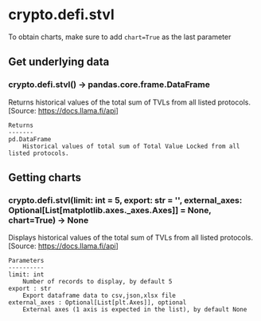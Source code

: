 # crypto.defi.stvl

To obtain charts, make sure to add `chart=True` as the last parameter

## Get underlying data 
### crypto.defi.stvl() -> pandas.core.frame.DataFrame

Returns historical values of the total sum of TVLs from all listed protocols.
    [Source: https://docs.llama.fi/api]

    Returns
    -------
    pd.DataFrame
        Historical values of total sum of Total Value Locked from all listed protocols.

## Getting charts 
### crypto.defi.stvl(limit: int = 5, export: str = '', external_axes: Optional[List[matplotlib.axes._axes.Axes]] = None, chart=True) -> None

Displays historical values of the total sum of TVLs from all listed protocols.
    [Source: https://docs.llama.fi/api]

    Parameters
    ----------
    limit: int
        Number of records to display, by default 5
    export : str
        Export dataframe data to csv,json,xlsx file
    external_axes : Optional[List[plt.Axes]], optional
        External axes (1 axis is expected in the list), by default None
